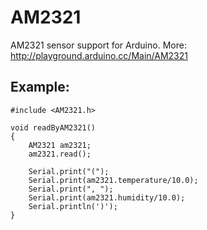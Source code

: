 # AM2321

AM2321 sensor support for Arduino. More: http://playground.arduino.cc/Main/AM2321

## Example:

	#include <AM2321.h>
	
	void readByAM2321()
	{
		AM2321 am2321;
		am2321.read();
	
	    Serial.print("(");
	    Serial.print(am2321.temperature/10.0);
	    Serial.print(", ");
	    Serial.print(am2321.humidity/10.0);
	    Serial.println(')');
	}
